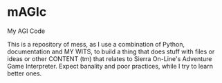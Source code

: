 # mAGIc
My AGI Code

This is a repository of mess, as I use a combination of Python, documentation and MY WITS, to build a thing that does stuff with files or ideas or other CONTENT (tm) that relates to Sierra On-Line's Adventure Game Interpreter. Expect banality and poor practices, while I try to learn better ones.
